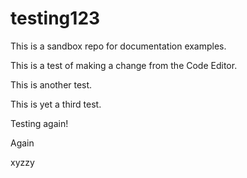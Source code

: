 # testing123
This is a sandbox repo for documentation examples. 

This is a test of making a change from the Code Editor.

This is another test.

This is yet a third test.

Testing again!

Again

xyzzy

